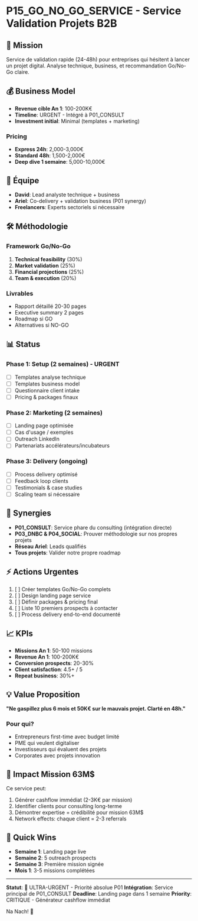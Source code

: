 # P15_GO_NO_GO_SERVICE - Service Validation Projets B2B

## 🎯 Mission
Service de validation rapide (24-48h) pour entreprises qui hésitent à lancer un projet digital. Analyse technique, business, et recommandation Go/No-Go claire.

## 💰 Business Model
- **Revenue cible An 1**: 100-200K€
- **Timeline**: URGENT - Intégré à P01_CONSULT
- **Investment initial**: Minimal (templates + marketing)

### Pricing
- **Express 24h**: 2,000-3,000€
- **Standard 48h**: 1,500-2,000€
- **Deep dive 1 semaine**: 5,000-10,000€

## 👥 Équipe
- **David**: Lead analyste technique + business
- **Ariel**: Co-delivery + validation business (P01 synergy)
- **Freelancers**: Experts sectoriels si nécessaire

## 🛠 Méthodologie

### Framework Go/No-Go
1. **Technical feasibility** (30%)
2. **Market validation** (25%)
3. **Financial projections** (25%)
4. **Team & execution** (20%)

### Livrables
- Rapport détaillé 20-30 pages
- Executive summary 2 pages
- Roadmap si GO
- Alternatives si NO-GO

## 📊 Status

### Phase 1: Setup (2 semaines) - URGENT
- [ ] Templates analyse technique
- [ ] Templates business model
- [ ] Questionnaire client intake
- [ ] Pricing & packages finaux

### Phase 2: Marketing (2 semaines)
- [ ] Landing page optimisée
- [ ] Cas d'usage / exemples
- [ ] Outreach LinkedIn
- [ ] Partenariats accélérateurs/incubateurs

### Phase 3: Delivery (ongoing)
- [ ] Process delivery optimisé
- [ ] Feedback loop clients
- [ ] Testimonials & case studies
- [ ] Scaling team si nécessaire

## 🔗 Synergies
- **P01_CONSULT**: Service phare du consulting (intégration directe)
- **P03_DNBC & P04_SOCIAL**: Prouver méthodologie sur nos propres projets
- **Réseau Ariel**: Leads qualifiés
- **Tous projets**: Valider notre propre roadmap

## ⚡ Actions Urgentes
1. [ ] Créer templates Go/No-Go complets
2. [ ] Design landing page service
3. [ ] Définir packages & pricing final
4. [ ] Liste 10 premiers prospects à contacter
5. [ ] Process delivery end-to-end documenté

## 📈 KPIs
- **Missions An 1**: 50-100 missions
- **Revenue An 1**: 100-200K€
- **Conversion prospects**: 20-30%
- **Client satisfaction**: 4.5+ / 5
- **Repeat business**: 30%+

## 💡 Value Proposition
**"Ne gaspillez plus 6 mois et 50K€ sur le mauvais projet. Clarté en 48h."**

### Pour qui?
- Entrepreneurs first-time avec budget limité
- PME qui veulent digitaliser
- Investisseurs qui évaluent des projets
- Corporates avec projets innovation

## 🎯 Impact Mission 63M$
Ce service peut:
1. Générer cashflow immédiat (2-3K€ par mission)
2. Identifier clients pour consulting long-terme
3. Démontrer expertise = crédibilité pour mission 63M$
4. Network effects: chaque client = 2-3 referrals

## 🚀 Quick Wins
- **Semaine 1**: Landing page live
- **Semaine 2**: 5 outreach prospects
- **Semaine 3**: Première mission signée
- **Mois 1**: 3-5 missions complétées

---

**Statut**: 🔴 ULTRA-URGENT - Priorité absolue P01
**Intégration**: Service principal de P01_CONSULT
**Deadline**: Landing page dans 1 semaine
**Priority**: CRITIQUE - Générateur cashflow immédiat

Na Nach! 🎯
